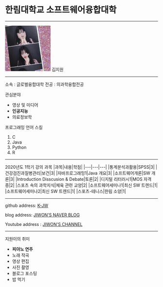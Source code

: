 # 한림대학교 소프트웨어융합대학
---
<img src=kjw.jpg height=150 width=150>
김지원

---

소속 : 글로벌융합대학
전공 : 의과학융합전공

관심분야
* 영상 및 미디어
* **인공지능**
* 의료정보학

프로그래밍 언어 스킬
1. C
2. Java
3. Python
4. R

-------------------

2020년도 1학기 강의 과목
|과목|내용|학점|
|---|---|---|
|통계분석과활용|SPSS|3|
|건강검진과질병관리|보건|3|
|자바프로그래밍1|Java 개요|3|
|소프트웨어개론|SW 개론|3|
|Introduction Disscusion & Debate|토론|2|
|디지털 리터러시1|MOS 자격증|2|
|스포츠 속의 과학지식|체육 관련 교양|2|
|소프트웨어세미나1|최신 SW 트렌드|1|
|소프트웨어세미나2|최신 SW 트렌드|1|
|스포츠-테니스|한림 소양|1|

---

github address: [K-JW][github]

[github]:http://github.com/Jamiroquaii

blog address: [JIWON'S NAVER BLOG][blog]

[blog]:http://wldnjsqufdl.blog.me/

Youtube address : [JIWON'S CHANNEL][Youtube]

[Youtube]:https://www.youtube.com/지콩

---

지원이의 취미
* **피아노 연주**
* 노래 작곡
* 영상 편집
* 사진 촬영
* 블로그 포스팅
* 밥 먹기

